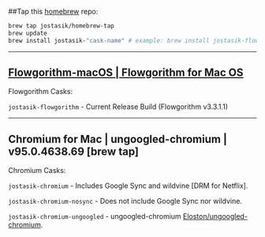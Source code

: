 ##Tap this [homebrew](brew.sh) repo:

```bash
brew tap jostasik/homebrew-tap
brew update
brew install jostasik-"cask-name" # example: brew install jostasik-flowgorithm
```

---

## [Flowgorithm-macOS | Flowgorithm for Mac OS](https://www.github.com/jostasik/Flowgorithm-macOS)

Flowgorithm Casks:

`jostasik-flowgorithm` - Current Release Build (Flowgorithm v3.3.1.1)

---

## Chromium for Mac | ungoogled-chromium | v95.0.4638.69 [brew tap]

Chromium Casks:

`jostasik-chromium` - Includes Google Sync and wildvine [DRM for Netflix].

`jostasik-chromium-nosync` - Does not include Google Sync nor wildvine.

`jostasik-chromium-ungoogled` - ungoogled-chromium [Eloston/ungoogled-chromium](https://github.com/cpbotha/homebrew-marmaduke-chromium).
